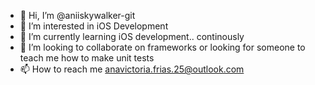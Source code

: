- 👋 Hi, I’m @aniiskywalker-git
- 👀 I’m interested in iOS Development
- 🌱 I’m currently learning iOS development.. continously
- 💞️ I’m looking to collaborate on frameworks or looking for someone to teach me how to make unit tests
- 📫 How to reach me anavictoria.frias.25@outlook.com

<!---
aniiskywalker-git/aniiskywalker-git is a ✨ special ✨ repository because its `README.md` (this file) appears on your GitHub profile.
You can click the Preview link to take a look at your changes.
--->
